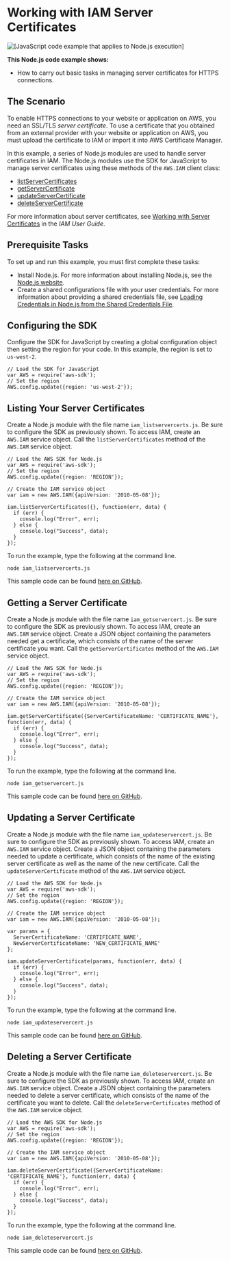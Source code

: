 # Working with IAM Server Certificates<a name="iam-examples-server-certificates"></a>

![\[JavaScript code example that applies to Node.js execution\]](http://docs.aws.amazon.com/sdk-for-javascript/v2/developer-guide/images/nodeicon.png)

**This Node\.js code example shows:**
+ How to carry out basic tasks in managing server certificates for HTTPS connections\.

## The Scenario<a name="iam-examples-server-certificates-scenario"></a>

To enable HTTPS connections to your website or application on AWS, you need an SSL/TLS *server certificate*\. To use a certificate that you obtained from an external provider with your website or application on AWS, you must upload the certificate to IAM or import it into AWS Certificate Manager\.

In this example, a series of Node\.js modules are used to handle server certificates in IAM\. The Node\.js modules use the SDK for JavaScript to manage server certificates using these methods of the `AWS.IAM` client class:
+ [listServerCertificates](https://docs.aws.amazon.com/AWSJavaScriptSDK/latest/AWS/IAM.html#listServerCertificates-property)
+ [getServerCertificate](https://docs.aws.amazon.com/AWSJavaScriptSDK/latest/AWS/IAM.html#getServerCertificate-property)
+ [updateServerCertificate](https://docs.aws.amazon.com/AWSJavaScriptSDK/latest/AWS/IAM.html#updateServerCertificate-property)
+ [deleteServerCertificate](https://docs.aws.amazon.com/AWSJavaScriptSDK/latest/AWS/IAM.html#deleteServerCertificate-property)

For more information about server certificates, see [Working with Server Certificates](https://docs.aws.amazon.com/IAM/latest/UserGuide/id_credentials_server-certs.html) in the *IAM User Guide*\.

## Prerequisite Tasks<a name="iam-examples-server-certificates-prerequisites"></a>

To set up and run this example, you must first complete these tasks:
+ Install Node\.js\. For more information about installing Node\.js, see the [Node\.js website](https://nodejs.org)\.
+ Create a shared configurations file with your user credentials\. For more information about providing a shared credentials file, see [Loading Credentials in Node\.js from the Shared Credentials File](loading-node-credentials-shared.md)\.

## Configuring the SDK<a name="iam-examples-server-certificates-configure-sdk"></a>

Configure the SDK for JavaScript by creating a global configuration object then setting the region for your code\. In this example, the region is set to `us-west-2`\.

```
// Load the SDK for JavaScript
var AWS = require('aws-sdk');
// Set the region 
AWS.config.update({region: 'us-west-2'});
```

## Listing Your Server Certificates<a name="iam-examples-server-certificates-listing"></a>

Create a Node\.js module with the file name `iam_listservercerts.js`\. Be sure to configure the SDK as previously shown\. To access IAM, create an `AWS.IAM` service object\. Call the `listServerCertificates` method of the `AWS.IAM` service object\.

```
// Load the AWS SDK for Node.js
var AWS = require('aws-sdk');
// Set the region 
AWS.config.update({region: 'REGION'});

// Create the IAM service object
var iam = new AWS.IAM({apiVersion: '2010-05-08'});

iam.listServerCertificates({}, function(err, data) {
  if (err) {
    console.log("Error", err);
  } else {
    console.log("Success", data);
  }
});
```

To run the example, type the following at the command line\.

```
node iam_listservercerts.js
```

This sample code can be found [here on GitHub](https://github.com/awsdocs/aws-doc-sdk-examples/blob/master/javascript/example_code/iam/iam_listservercerts.js)\.

## Getting a Server Certificate<a name="iam-examples-server-certificates-getting"></a>

Create a Node\.js module with the file name `iam_getservercert.js`\. Be sure to configure the SDK as previously shown\. To access IAM, create an `AWS.IAM` service object\. Create a JSON object containing the parameters needed get a certificate, which consists of the name of the server certificate you want\. Call the `getServerCertificates` method of the `AWS.IAM` service object\.

```
// Load the AWS SDK for Node.js
var AWS = require('aws-sdk');
// Set the region 
AWS.config.update({region: 'REGION'});

// Create the IAM service object
var iam = new AWS.IAM({apiVersion: '2010-05-08'});

iam.getServerCertificate({ServerCertificateName: 'CERTIFICATE_NAME'}, function(err, data) {
  if (err) {
    console.log("Error", err);
  } else {
    console.log("Success", data);
  }
});
```

To run the example, type the following at the command line\.

```
node iam_getservercert.js
```

This sample code can be found [here on GitHub](https://github.com/awsdocs/aws-doc-sdk-examples/blob/master/javascript/example_code/iam/iam_getservercert.js)\.

## Updating a Server Certificate<a name="iam-examples-server-certificates-updating"></a>

Create a Node\.js module with the file name `iam_updateservercert.js`\. Be sure to configure the SDK as previously shown\. To access IAM, create an `AWS.IAM` service object\. Create a JSON object containing the parameters needed to update a certificate, which consists of the name of the existing server certificate as well as the name of the new certificate\. Call the `updateServerCertificate` method of the `AWS.IAM` service object\.

```
// Load the AWS SDK for Node.js
var AWS = require('aws-sdk');
// Set the region 
AWS.config.update({region: 'REGION'});

// Create the IAM service object
var iam = new AWS.IAM({apiVersion: '2010-05-08'});

var params = {
  ServerCertificateName: 'CERTIFICATE_NAME',
  NewServerCertificateName: 'NEW_CERTIFICATE_NAME'
};

iam.updateServerCertificate(params, function(err, data) {
  if (err) {
    console.log("Error", err);
  } else {
    console.log("Success", data);
  }
});
```

To run the example, type the following at the command line\.

```
node iam_updateservercert.js
```

This sample code can be found [here on GitHub](https://github.com/awsdocs/aws-doc-sdk-examples/blob/master/javascript/example_code/iam/iam_updateservercert.js)\.

## Deleting a Server Certificate<a name="iam-examples-server-certificates-deleting"></a>

Create a Node\.js module with the file name `iam_deleteservercert.js`\. Be sure to configure the SDK as previously shown\. To access IAM, create an `AWS.IAM` service object\. Create a JSON object containing the parameters needed to delete a server certificate, which consists of the name of the certificate you want to delete\. Call the `deleteServerCertificates` method of the `AWS.IAM` service object\.

```
// Load the AWS SDK for Node.js
var AWS = require('aws-sdk');
// Set the region 
AWS.config.update({region: 'REGION'});

// Create the IAM service object
var iam = new AWS.IAM({apiVersion: '2010-05-08'});

iam.deleteServerCertificate({ServerCertificateName: 'CERTIFICATE_NAME'}, function(err, data) {
  if (err) {
    console.log("Error", err);
  } else {
    console.log("Success", data);
  }
});
```

To run the example, type the following at the command line\.

```
node iam_deleteservercert.js
```

This sample code can be found [here on GitHub](https://github.com/awsdocs/aws-doc-sdk-examples/blob/master/javascript/example_code/iam/iam_deleteservercert.js)\.